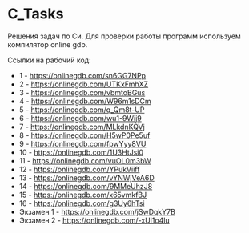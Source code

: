# C_Tasks
Решения задач по Си.
Для проверки работы программ используем компилятор online gdb.

Ссылки на рабочий код:

- 1  - https://onlinegdb.com/sn6GG7NPp 
- 2  - https://onlinegdb.com/UTKxFmhXZ
- 3  - https://onlinegdb.com/vbmtoBGus
- 4  - https://onlinegdb.com/W96m1sDCm
- 5  - https://onlinegdb.com/q_Qm8t-UP
- 6  - https://onlinegdb.com/wu1-9Wij9
- 7  - https://onlinegdb.com/MLkdnKQVj
- 8  - https://onlinegdb.com/H5wP0Pe5uf
- 9  - https://onlinegdb.com/fpwYyy8VU
- 10 - https://onlinegdb.com/1U3HtJsi0
- 11 - https://onlinegdb.com/vuOL0m3bW
- 12 - https://onlinegdb.com/YPukViiff
- 13 - https://onlinegdb.com/vYNWjVeA6D
- 14 - https://onlinegdb.com/9MMeUhzJ8
- 15 - https://onlinegdb.com/x65vmkfBJ
- 16 - https://onlinegdb.com/g3Uy6hTsi
- Экзамен 1 - https://onlinegdb.com/jSwDqkY7B
- Экзамен 2 - https://onlinegdb.com/-xUl1o4lu
